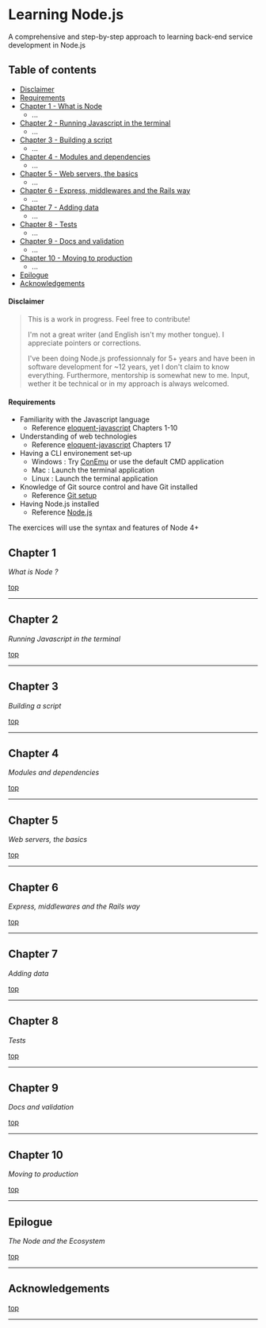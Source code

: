 # Learning Node.js

A comprehensive and step-by-step approach to learning back-end service development in Node.js

## Table of contents

- [Disclaimer](#disclaimer)
- [Requirements](#requirements)
- [Chapter 1 - What is Node](#chapter-1)
  - ...
- [Chapter 2 - Running Javascript in the terminal](#chapter-2)
  - ...
- [Chapter 3 - Building a script](#chapter-3)
  - ...
- [Chapter 4 - Modules and dependencies](#chapter-4)
  - ...
- [Chapter 5 - Web servers, the basics](#chapter-5)
  - ...
- [Chapter 6 - Express, middlewares and the Rails way](#chapter-6)
  - ...
- [Chapter 7 - Adding data](#chapter-7)
  - ...
- [Chapter 8 - Tests](#chapter-8)
  - ...
- [Chapter 9 - Docs and validation](#chapter-9)
  - ...
- [Chapter 10 - Moving to production](#chapter-10)
  - ...
- [Epilogue](#epilogue)
- [Acknowledgements](#acknowledgements)

#### Disclaimer

> This is a work in progress. Feel free to contribute!
>
> I'm not a great writer (and English isn't my mother tongue). I appreciate pointers or corrections.
>
> I've been doing Node.js professionnaly for 5+ years and have been in software development for ~12 years, yet I don't claim to know everything. Furthermore, mentorship is somewhat new to me. Input, wether it be technical or in my approach is always welcomed.


#### Requirements

- Familiarity with the Javascript language 
  * Reference [eloquent-javascript](http://eloquentjavascript.net/) Chapters 1-10
- Understanding of web technologies
  * Reference [eloquent-javascript](http://eloquentjavascript.net/) Chapters 17
- Having a CLI environement set-up
  * Windows : Try [ConEmu](https://conemu.github.io/) or use the default CMD application
  * Mac : Launch the terminal application
  * Linux : Launch the terminal application
- Knowledge of Git source control and have Git installed
  * Reference [Git setup](https://help.github.com/articles/set-up-git/)
- Having Node.js installed
  * Reference [Node.js](https://nodejs.org)
  
The exercices will use the syntax and features of Node 4+


## Chapter 1
*What is Node ?*


[top](#table-of-contents)

---

## Chapter 2
*Running Javascript in the terminal*


[top](#table-of-contents)

---

## Chapter 3
*Building a script*


[top](#table-of-contents)

---

## Chapter 4
*Modules and dependencies*


[top](#table-of-contents)

---

## Chapter 5
*Web servers, the basics*


[top](#table-of-contents)

---

## Chapter 6
*Express, middlewares and the Rails way*


[top](#table-of-contents)

---

## Chapter 7
*Adding data*


[top](#table-of-contents)

---

## Chapter 8
*Tests*


[top](#table-of-contents)

---

## Chapter 9
*Docs and validation*


[top](#table-of-contents)

---

## Chapter 10
*Moving to production*


[top](#table-of-contents)

---

## Epilogue
*The Node and the Ecosystem*


[top](#table-of-contents)

---

## Acknowledgements



[top](#table-of-contents)

---
